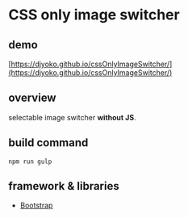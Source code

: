 # CSS only image switcher

## demo
[https://djyoko.github.io/cssOnlyImageSwitcher/](https://djyoko.github.io/cssOnlyImageSwitcher/)

## overview
selectable image switcher **without JS**.

## build command
`npm run gulp`

## framework & libraries
- [Bootstrap](https://getbootstrap.com/)